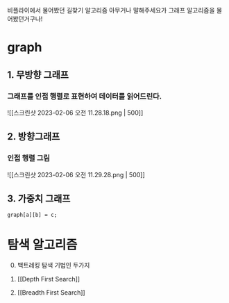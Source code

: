 비플라이에서 물어봤던 길찾기 알고리즘 아무거나 말해주세요가 그래프 알고리즘을 물어봤던거구나! 

# graph 
## 1. 무방향 그래프 


### 그래프를 인접 행렬로 표현하여 데이터를 읽어드린다. 
![[스크린샷 2023-02-06 오전 11.28.18.png | 500]]

## 2. 방향그래프 
### 인접 행렬 그림
![[스크린샷 2023-02-06 오전 11.29.28.png | 500]]

## 3. 가중치 그래프
```
graph[a][b] = c;
```



# 탐색 알고리즘 
0. 백트레킹  탐색 기법인 두가지 

1. [[Depth First Search]]
2. [[Breadth First Search]]


